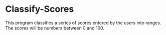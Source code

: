 # Classify-Scores
This program classifies a series of scores entered by the users into ranges. The scores will be numbers between 0 and 100.
